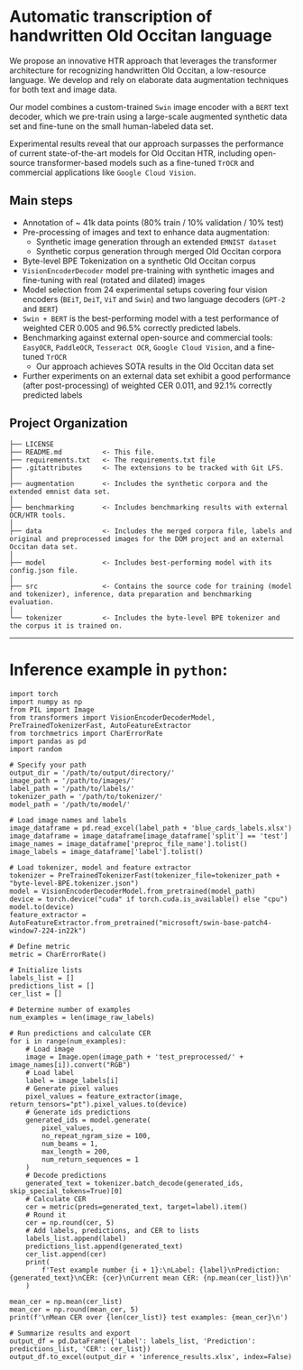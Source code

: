 # Automatic transcription of handwritten Old Occitan language

We propose an innovative HTR approach that leverages the transformer architecture for recognizing handwritten Old Occitan, a low-resource language. We develop and rely on elaborate data augmentation techniques for both text and image data.

Our model combines a custom-trained `Swin` image encoder with a `BERT` text decoder, which we pre-train using a large-scale augmented synthetic data set and fine-tune on the small human-labeled data set.

Experimental results reveal that our approach surpasses the performance of current state-of-the-art models for Old Occitan HTR, including open-source transformer-based models such as a fine-tuned `TrOCR` and commercial applications like `Google Cloud Vision`.

## Main steps

- Annotation of ~ 41k data points (80% train / 10% validation / 10% test)
- Pre-processing of images and text to enhance data augmentation:
    - Synthetic image generation through an extended `EMNIST dataset`
    - Synthetic corpus generation through merged Old Occitan corpora
- Byte-level BPE Tokenization on a synthetic Old Occitan corpus
- `VisionEncoderDecoder` model pre-training with synthetic images and fine-tuning with real (rotated and dilated) images
- Model selection from 24 experimental setups covering four vision encoders (`BEiT`, `DeiT`, `ViT` and `Swin`) and two language decoders (`GPT-2` and `BERT`)
- `Swin + BERT` is the best-performing model with a test performance of weighted CER 0.005 and 96.5% correctly predicted labels.
- Benchmarking against external open-source and commercial tools: `EasyOCR`, `PaddleOCR`, `Tesseract OCR`, `Google Cloud Vision`, and a fine-tuned `TrOCR`
  - Our approach achieves SOTA results in the Old Occitan data set
- Further experiments on an external data set exhibit a good performance (after post-processing) of weighted CER 0.011, and 92.1% correctly predicted labels 

Project Organization
------------

    ├── LICENSE
    ├── README.md          <- This file.
    ├── requirements.txt   <- The requirements.txt file
    ├── .gitattributes     <- The extensions to be tracked with Git LFS.
    │
    ├── augmentation       <- Includes the synthetic corpora and the extended emnist data set.
    │
    ├── benchmarking       <- Includes benchmarking results with external OCR/HTR tools.
    │
    ├── data               <- Includes the merged corpora file, labels and original and preprocessed images for the DOM project and an external Occitan data set.
    │
    ├── model              <- Includes best-performing model with its config.json file.
    │
    ├── src                <- Contains the source code for training (model and tokenizer), inference, data preparation and benchmarking evaluation.
    │
    └── tokenizer          <- Includes the byte-level BPE tokenizer and the corpus it is trained on.



--------


# Inference example in `python`:
```
import torch
import numpy as np
from PIL import Image
from transformers import VisionEncoderDecoderModel, PreTrainedTokenizerFast, AutoFeatureExtractor
from torchmetrics import CharErrorRate
import pandas as pd
import random

# Specify your path
output_dir = '/path/to/output/directory/'
image_path = '/path/to/images/'
label_path = '/path/to/labels/'
tokenizer_path = '/path/to/tokenizer/'
model_path = '/path/to/model/'

# Load image names and labels
image_dataframe = pd.read_excel(label_path + 'blue_cards_labels.xlsx')
image_dataframe = image_dataframe[image_dataframe['split'] == 'test']
image_names = image_dataframe['preproc_file_name'].tolist()
image_labels = image_dataframe['label'].tolist()

# Load tokenizer, model and feature extractor
tokenizer = PreTrainedTokenizerFast(tokenizer_file=tokenizer_path + "byte-level-BPE.tokenizer.json")
model = VisionEncoderDecoderModel.from_pretrained(model_path)
device = torch.device("cuda" if torch.cuda.is_available() else "cpu")
model.to(device)
feature_extractor = AutoFeatureExtractor.from_pretrained("microsoft/swin-base-patch4-window7-224-in22k")

# Define metric
metric = CharErrorRate()

# Initialize lists
labels_list = []
predictions_list = []
cer_list = []

# Determine number of examples
num_examples = len(image_raw_labels)

# Run predictions and calculate CER
for i in range(num_examples):
    # Load image
    image = Image.open(image_path + 'test_preprocessed/' + image_names[i]).convert("RGB")
    # Load label
    label = image_labels[i]
    # Generate pixel values
    pixel_values = feature_extractor(image, return_tensors="pt").pixel_values.to(device)
    # Generate ids predictions
    generated_ids = model.generate(
        pixel_values,
        no_repeat_ngram_size = 100,
        num_beams = 1,
        max_length = 200,
        num_return_sequences = 1
    )
    # Decode predictions
    generated_text = tokenizer.batch_decode(generated_ids, skip_special_tokens=True)[0]
    # Calculate CER
    cer = metric(preds=generated_text, target=label).item()
    # Round it
    cer = np.round(cer, 5)
    # Add labels, predictions, and CER to lists
    labels_list.append(label)
    predictions_list.append(generated_text)
    cer_list.append(cer)
    print(
        f'Test example number {i + 1}:\nLabel: {label}\nPrediction: {generated_text}\nCER: {cer}\nCurrent mean CER: {np.mean(cer_list)}\n'
    )

mean_cer = np.mean(cer_list)
mean_cer = np.round(mean_cer, 5)
print(f'\nMean CER over {len(cer_list)} test examples: {mean_cer}\n')

# Summarize results and export
output_df = pd.DataFrame({'Label': labels_list, 'Prediction': predictions_list, 'CER': cer_list})
output_df.to_excel(output_dir + 'inference_results.xlsx', index=False)


```


